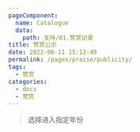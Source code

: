 ```yaml
---
pageComponent:
  name: Catalogue
  data:
    path: 支持/01.赞赏记录
title: 赞赏公示
date: 2022-06-11 15:13:49
permalink: /pages/praise/publicity/
tags: 
  - 赞赏
categories: 
  - docs
  - 赞赏
---
```



> 选择进入指定年份
